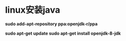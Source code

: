 # linux安装java

**sudo add-apt-repository ppa:openjdk-r/ppa**

**sudo apt-get update
sudo apt-get install openjdk-8-jdk**